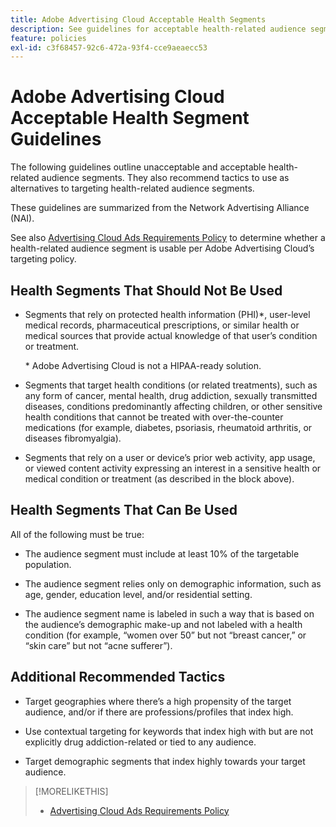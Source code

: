 ```yaml
---
title: Adobe Advertising Cloud Acceptable Health Segments
description: See guidelines for acceptable health-related audience segments and tactics to use as alternatives to targeting health-related audience segments.
feature: policies
exl-id: c3f68457-92c6-472a-93f4-cce9aeaecc53
---
```

# Adobe Advertising Cloud Acceptable Health Segment Guidelines

The following guidelines outline unacceptable and acceptable health-related audience segments. They also recommend tactics to use as alternatives to targeting health-related audience segments.

These guidelines are summarized from the Network Advertising Alliance (NAI).

See also [Advertising Cloud Ads Requirements Policy](/help/dsp/introduction/ad-requirements-policy.md) to determine whether a health-related audience segment is usable per Adobe Advertising Cloud’s targeting policy.

## Health Segments That Should Not Be Used

* Segments that rely on protected health information (PHI)\*, user-level medical records, pharmaceutical prescriptions, or similar health or medical sources that provide actual knowledge of that user’s condition or treatment.

    \* Adobe Advertising Cloud is not a HIPAA-ready solution.

* Segments that target health conditions (or related treatments), such as any form of cancer, mental health, drug addiction, sexually transmitted diseases, conditions predominantly affecting children, or other sensitive health conditions that cannot be treated with over-the-counter medications (for example, diabetes, psoriasis, rheumatoid arthritis, or diseases fibromyalgia).

* Segments that rely on a user or device’s prior web activity, app usage, or viewed content activity expressing an interest in a sensitive health or medical condition or treatment (as described in the block above).

## Health Segments That Can Be Used

All of the following must be true:

* The audience segment must include at least 10% of the targetable population.

* The audience segment relies only on demographic information, such as age, gender, education level, and/or residential setting.

* The audience segment name is labeled in such a way that is based on the audience’s demographic make-up and not labeled with a health condition (for example, “women over 50” but not “breast cancer,” or “skin care” but not “acne sufferer”).

## Additional Recommended Tactics

* Target geographies where there’s a high propensity of the target audience, and/or if there are professions/profiles that index high.

* Use contextual targeting for keywords that index high with but are not explicitly drug addiction-related or tied to any audience.

* Target demographic segments that index highly towards your target audience.

>[!MORELIKETHIS]
>
>* [Advertising Cloud Ads Requirements Policy](/help/dsp/introduction/ad-requirements-policy.md)
